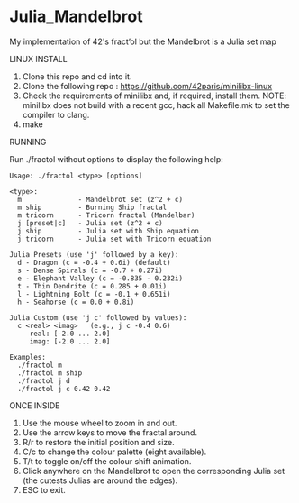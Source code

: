 # Julia_Mandelbrot
My implementation of 42's fract’ol but the Mandelbrot is a Julia set map


LINUX INSTALL

1. Clone this repo and cd into it.
2. Clone the following repo :
   https://github.com/42paris/minilibx-linux
3. Check the requirements of minilibx and, if required, install them.
   NOTE: minilibx does not build with a recent gcc, hack all Makefile.mk to set the compiler to clang.
5. make


RUNNING

Run ./fractol without options to display the following help:

```
Usage: ./fractol <type> [options]

<type>:
  m              - Mandelbrot set (z^2 + c)
  m ship         - Burning Ship fractal
  m tricorn      - Tricorn fractal (Mandelbar)
  j [preset|c]   - Julia set (z^2 + c)
  j ship         - Julia set with Ship equation
  j tricorn      - Julia set with Tricorn equation

Julia Presets (use 'j' followed by a key):
  d - Dragon (c = -0.4 + 0.6i) (default)
  s - Dense Spirals (c = -0.7 + 0.27i)
  e - Elephant Valley (c = -0.835 - 0.232i)
  t - Thin Dendrite (c = 0.285 + 0.01i)
  l - Lightning Bolt (c = -0.1 + 0.651i)
  h - Seahorse (c = 0.0 + 0.8i)

Julia Custom (use 'j c' followed by values):
  c <real> <imag>   (e.g., j c -0.4 0.6)
     real: [-2.0 ... 2.0]
     imag: [-2.0 ... 2.0]

Examples:
  ./fractol m
  ./fractol m ship
  ./fractol j d
  ./fractol j c 0.42 0.42
```

ONCE INSIDE

  1. Use the mouse wheel to zoom in and out.
  2. Use the arrow keys to move the fractal around.
  3. R/r to restore the initial position and size.
  4. C/c to change the colour palette (eight available).
  5. T/t to toggle on/off the colour shift animation.
  6. Click anywhere on the Mandelbrot to open the corresponding Julia set (the cutests Julias are around the edges).
  7. ESC to exit.
